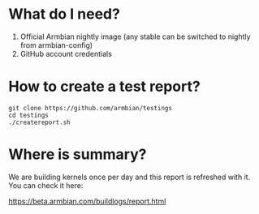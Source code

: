 # What do I need?

1. Official Armbian nightly image (any stable can be switched to nightly from armbian-config)
2. GitHub account credentials

# How to create a test report?

    git clone https://github.com/armbian/testings
    cd testings
    ./createreport.sh

# Where is summary?

We are building kernels once per day and this report is refreshed with it. You can check it here:

https://beta.armbian.com/buildlogs/report.html
